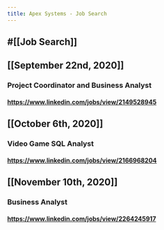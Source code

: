 ```yaml
---
title: Apex Systems - Job Search
---
```


## #[[Job Search]]

## 

## [[September 22nd, 2020]]
### Project Coordinator and Business Analyst
#### https://www.linkedin.com/jobs/view/2149528945

## [[October 6th, 2020]]
### Video Game SQL Analyst
#### https://www.linkedin.com/jobs/view/2166968204

## [[November 10th, 2020]]
### Business Analyst
#### https://www.linkedin.com/jobs/view/2264245917
